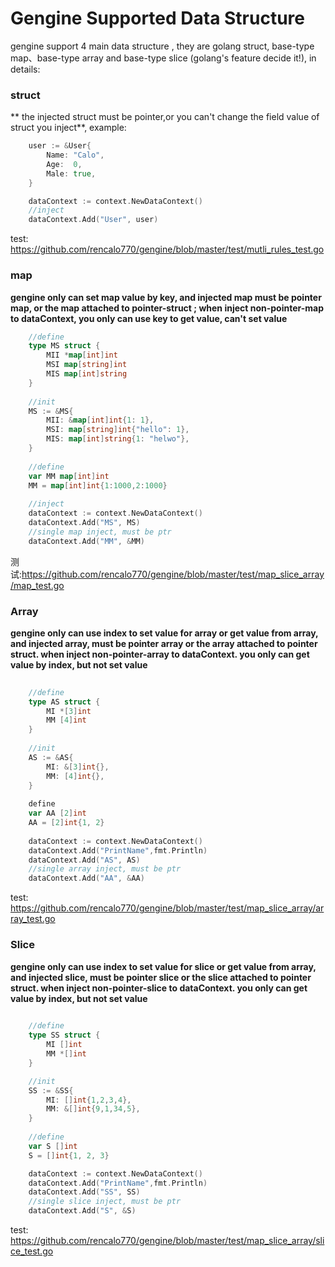 # Gengine Supported Data Structure

gengine support 4 main data structure , they are golang struct, base-type map、base-type array and base-type slice (golang's feature decide it!), in details:

### struct
** the injected struct must be pointer,or you can't change the field value of struct you inject**, example:

```go
	user := &User{
		Name: "Calo",
		Age:  0,
		Male: true,
	}

	dataContext := context.NewDataContext()
    //inject
	dataContext.Add("User", user)
```
test: https://github.com/rencalo770/gengine/blob/master/test/mutli_rules_test.go 

### map

**gengine only can set map value by key, and injected map must be pointer map, or the map attached to pointer-struct ; when inject non-pointer-map to dataContext, you only can use key to get value, can't set value**
```go
    //define
    type MS struct {
	    MII *map[int]int
	    MSI map[string]int
	    MIS map[int]string
    }
    
    //init
	MS := &MS{
		MII: &map[int]int{1: 1},
		MSI: map[string]int{"hello": 1},
		MIS: map[int]string{1: "helwo"},
	}
    
    //define
	var MM map[int]int
	MM = map[int]int{1:1000,2:1000}
    
    //inject
	dataContext := context.NewDataContext()
	dataContext.Add("MS", MS)
	//single map inject, must be ptr
	dataContext.Add("MM", &MM)
```
测试:https://github.com/rencalo770/gengine/blob/master/test/map_slice_array/map_test.go 

### Array
**gengine only can use index to set value for array or get value from array, and injected array, must be pointer array or the array attached to pointer struct. when inject non-pointer-array to dataContext. you only can get value by index, but not set value**
```go
    
    //define
    type AS struct {
	    MI *[3]int
	    MM [4]int
    }
    
    //init
    AS := &AS{
   		MI: &[3]int{},
   		MM: [4]int{},
   	}
    
    define
   	var AA [2]int
   	AA = [2]int{1, 2}
    
   	dataContext := context.NewDataContext()
   	dataContext.Add("PrintName",fmt.Println)
   	dataContext.Add("AS", AS)
   	//single array inject, must be ptr
   	dataContext.Add("AA", &AA)
```
test: https://github.com/rencalo770/gengine/blob/master/test/map_slice_array/array_test.go

### Slice
**gengine only can use index to set value for slice or get value from array, and injected slice, must be pointer slice or the slice attached to pointer struct. when inject non-pointer-slice to dataContext. you only can get value by index, but not set value**
```go
    
    //define
    type SS struct {
	    MI []int
	    MM *[]int
    }

    //init
	SS := &SS{
		MI: []int{1,2,3,4},
		MM: &[]int{9,1,34,5},
	}
    
    //define
	var S []int
	S = []int{1, 2, 3}

	dataContext := context.NewDataContext()
	dataContext.Add("PrintName",fmt.Println)
	dataContext.Add("SS", SS)
   	//single slice inject, must be ptr
	dataContext.Add("S", &S)

```
test: https://github.com/rencalo770/gengine/blob/master/test/map_slice_array/slice_test.go 


